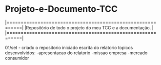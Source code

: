 Projeto-e-Documento-TCC
=========================

|===========================================================|
|Repositório de todo o projeto do meu TCC e a documentação. |
|===========================================================|

01/set - criado o repositorio
		 iniciado escrita do relatorio
		 	topicos desenvolvidos:
			 -apresentacao do relatorio
			 -missao empresa
			 -mercado consumidor